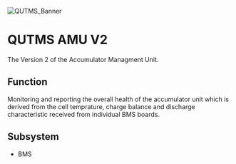 ![QUTMS_Banner](https://raw.githubusercontent.com/Technosasquach/QUTMS_Master/master/src/qutmsBanner.jpg)
# QUTMS AMU V2
The Version 2 of the Accumulator Managment Unit. 

## Function
Monitoring and reporting the overall health of the accumulator unit which is derived from the cell temprature, charge balance and discharge characteristic received from individual BMS boards.

## Subsystem
* BMS
